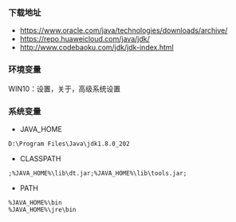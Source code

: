 ### 下载地址
- https://www.oracle.com/java/technologies/downloads/archive/
- https://repo.huaweicloud.com/java/jdk/
- http://www.codebaoku.com/jdk/jdk-index.html


### 环境变量
WIN10：设置，关于，高级系统设置

### 系统变量
- JAVA_HOME
```
D:\Program Files\Java\jdk1.8.0_202
```

- CLASSPATH
```
;%JAVA_HOME%\lib\dt.jar;%JAVA_HOME%\lib\tools.jar;
```

- PATH
```
%JAVA_HOME%\bin
%JAVA_HOME%\jre\bin
```
